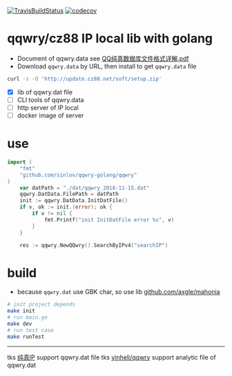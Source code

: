 [![TravisBuildStatus](https://api.travis-ci.org/sinlov/qqwry-golang.svg?branch=master)](https://travis-ci.org/sinlov/qqwry-golang)
[![codecov](https://codecov.io/gh/sinlov/qqwry-golang/branch/master/graph/badge.svg)](https://codecov.io/gh/sinlov/qqwry-golang)


# qqwry/cz88 IP local lib with golang

- Document of qqwry.data see [QQ纯真数据库文件格式详解.pdf](doc/QQ纯真数据库文件格式详解.pdf)
- Download `qqwry.data` by URL, then install to get `qqwry.data` file

```sh
curl -s -O 'http://update.cz88.net/soft/setup.zip'
```

- [x] lib of qqwry.dat file
- [ ] CLI tools of qqwry.data
- [ ] http server of IP local
- [ ] docker image of server

# use

```go
import (
	"fmt"
	"github.com/sinlov/qqwry-golang/qqwry"
)
	var datPath = "./dat/qqwry_2018-11-15.dat"
	qqwry.DatData.FilePath = datPath
	init := qqwry.DatData.InitDatFile()
	if v, ok := init.(error); ok {
		if v != nil {
			fmt.Printf("init InitDatFile error %s", v)
		}
	}

	res := qqwry.NewQQwry().SearchByIPv4("searchIP")
```

# build

- because `qqwry.dat` use GBK char, so use lib [github.com/axgle/mahonia](https://github.com/axgle/mahonia)

```bash
# init project depends
make init
# run main.go
make dev
# run test case
make runTest
```

---------

tks [纯真IP](http://www.cz88.net/) support qqwry.dat file
tks [yinheli/qqwry](https://github.com/yinheli/qqwry) support analytic file of qqwry.dat